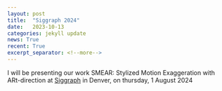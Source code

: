```yaml
---
layout: post
title:  "Siggraph 2024"
date:   2023-10-13
categories: jekyll update
news: True
recent: True
excerpt_separator: <!--more-->
---
```


I will be presenting our work SMEAR: Stylized Motion Exaggeration with ARt-direction at <a href="https://s2024.siggraph.org/" target="_blank">Siggraph</a> in Denver, on thursday, 1 August 2024

<!--more-->